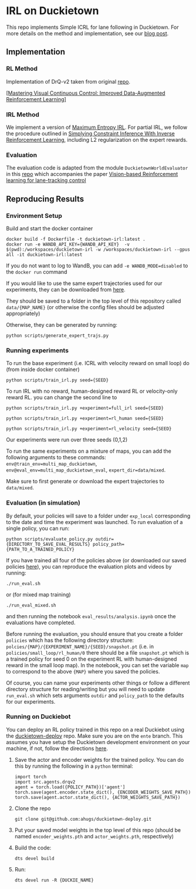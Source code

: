 

# IRL on Duckietown

This repo implements Simple ICRL for lane following in Duckietown. For more details on the method and implementation, see our [blog post](https://ahugs.github.io/blog/2024/lane_following). 

## Implementation 
### RL Method

Implementation of DrQ-v2 taken from original [repo](https://github.com/facebookresearch/drqv2).

[[Mastering Visual Continuous Control: Improved Data-Augmented Reinforcement Learning]](https://arxiv.org/abs/2107.09645)

### IRL Method
We implement a version of [Maximum Entropy IRL](https://cdn.aaai.org/AAAI/2008/AAAI08-227.pdf). For partial IRL,
we follow the procedure outlined in [Simplying Constraint Inference With Inverse Reinforcement Learning](https://openreview.net/forum?id=T5Cerv7PT2), including L2 regularization on the expert rewards.

### Evaluation
The evaluation code is adapted from the module `DuckietownWorldEvaluator` in this [repo](https://github.com/kaland313/Duckietown-RL/tree/420b7f064321b9b98edf1900a013562388a15101)
which accompanies the paper [Vision-based Reinforcement learning for lane-tracking control](https://acta.imeko.org/index.php/acta-imeko/article/view/IMEKO-ACTA-10%20%282021%29-03-04)

## Reproducing Results

### Environment Setup

Build and start the docker container
```
docker build -f Dockerfile -t duckietown-irl:latest .
docker run -e WANDB_API_KEY={WANDB_API_KEY}  -v $(pwd):/workspaces/duckietown-irl -w /workspaces/duckietown-irl --gpus all -it duckietown-irl:latest
```
If you do not want to log to WandB, you can add `-e WANDB_MODE=disabled` to the `docker run` command


If you would like to use the same expert trajectories used for our experiments, they can be downloaded from [here](https://drive.google.com/drive/folders/10WS2OVGey_lDfIpUaCDS3sEdt6-iS154?usp=sharing).

They should be saved to a folder in the top level of this repository called `data/{MAP_NAME}` (or otherwise the config files should be adjusted appropriately)

Otherwise, they can be generated by running:

```
python scripts/generate_expert_trajs.py
```

### Running experiments 
To run the base experiment (i.e. ICRL with velocity reward on small loop) do (from inside docker container)

```
python scripts/train_irl.py seed={SEED}
```

To run IRL with no reward, human-designed reward RL or velocity-only reward RL. you can change the second line to

```python scripts/train_irl.py +experiment=full_irl seed={SEED}```

```python scripts/train_irl.py +experiment=rl_human seed={SEED}```

```python scripts/train_irl.py +experiment=rl_velocity seed={SEED}```

Our experiments were run over three seeds (0,1,2)

To run the same experiments on a mixture of maps, you can add the following arguments to these commands:
`env@train_env=multi_map_duckietown`, `env@eval_env=multi_map_duckietown_eval`, `expert_dir=data/mixed`.

Make sure to first generate or download the expert trajectories to `data/mixed`.

### Evaluation (in simulation)

By default, your policies will save to a folder under `exp_local` corresponding to the date and time the experiment was launched. To run evaluation of a single policy, you can run:
```
python scripts/evaluate_policy.py outdir={DIRECTORY_TO_SAVE_EVAL_RESULTS} policy_path={PATH_TO_A_TRAINED_POLICY}
```

If you have trained all four of the policies above (or downloaded our saved policies [here](https://drive.google.com/drive/folders/1iFTrxPvGOaEYerk0U_xlKiAROyqwC2PU?usp=sharing)), you can reproduce the evaluation plots and videos by running:

```
./run_eval.sh
```

or (for mixed map training)
```
./run_eval_mixed.sh
```

and then running the notebook `eval_results/analysis.ipynb` once the evaluations have completed. 

Before running the evaluation, you should ensure that you create a folder `policies` which has the following directory structure: `polcies/{MAP}/{EXPERIMENT_NAME}/{SEED}/snapshot.pt` (i.e. in `policies/small_loop/rl_human/0` there should be a file `snapshot.pt` which is a trained policy for seed 0 on the experiment RL with human-designed reward in the small loop map). In the notebook, you can set the variable `map` to correspond to the above `{MAP}` where you saved the policies.

Of course, you can name your experiments other things or follow a different directory structure for reading/writing but you will need to update `run_eval.sh` which sets arguments `outdir` and `policy_path` to the defaults for our experiments.

### Running on Duckiebot

You can deploy an RL policy trained in this repo on a real Duckiebot using the [duckietown-deploy](https://github.com/ahugs/duckietown-deploy/tree/ente) repo. Make sure you are on the `ente` branch. This assumes you have setup the Duckietown development environment on your machine, if not, follow the directions [here](https://docs.duckietown.com/ente/opmanual-duckiebot/setup/setup_laptop/index.html).


1. Save the actor and encoder weights for the trained policy. You can do this by running the following in a `python` terminal:

    ``` 
    import torch
    import src.agents.drqv2
    agent = torch.load({POLICY_PATH})['agent']
    torch.save(agent.encoder.state_dict(), {ENCODER_WEIGHTS_SAVE_PATH})
    torch.save(agent.actor.state_dict(), {ACTOR_WEIGHTS_SAVE_PATH})
    ``` 

2. Clone the repo 

    ```
    git clone git@github.com:ahugs/duckietown-deploy.git
    ```

3. Put your saved model weights in the top level of this repo (should be named `encoder_weights.pth` and `actor_weights.pth`, respectively)

4. Build the code:
    ```
    dts devel build
    ```

5. Run:
    ```
    dts devel run -R {DUCKIE_NAME}
    ```
